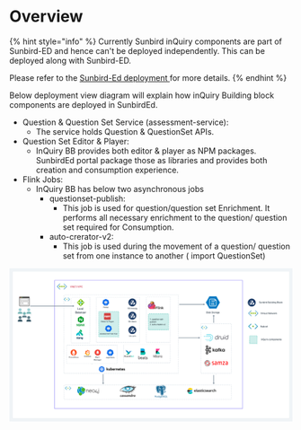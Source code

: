 # Overview

{% hint style="info" %}
Currently Sunbird inQuiry components are part of Sunbird-ED and hence can't be deployed independently. This can be deployed along with Sunbird-ED.&#x20;

Please refer to the [Sunbird-Ed deployment ](https://ed.sunbird.org/use/prerequisites-for-your-own-sunbird-ed-instance)for more details.
{% endhint %}

Below deployment view diagram will explain how inQuiry Building block components are deployed in SunbirdEd.&#x20;

* Question & Question Set Service (assessment-service):
  * The service holds Question & QuestionSet APIs.
* Question Set Editor & Player:&#x20;
  * InQuiry BB provides both editor & player as  NPM packages. SunbirdEd portal package those as libraries and provides both creation and consumption experience.
* Flink Jobs:
  * InQuiry BB has below two asynchronous jobs&#x20;
    * questionset-publish:
      * This job is used for question/question set Enrichment. It performs all necessary enrichment to the question/ question set required for Consumption.
    * auto-crerator-v2:
      * This job is used during the movement of a question/ question set from one instance to another ( import QuestionSet)

![](../.gitbook/assets/inQuiry.png)
